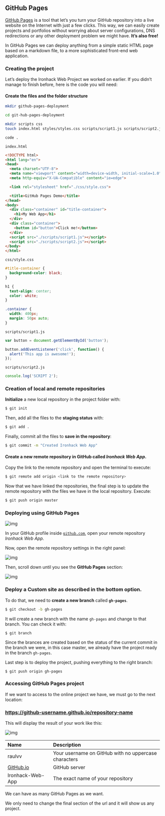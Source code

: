 ## GitHub Pages

[GitHub Pages](https://pages.github.com/) is a tool that let’s you turn your GitHub repository into a live website on the Internet with just a few clicks. This way, we can easily create projects and portfolios without worrying about server configurations, DNS redirections or any other deployment problem we might have. **It’s also free!**



In GitHub Pages we can deploy anything from a simple static HTML page based on a markdown file, to a more sophisticated front-end web application.





### Creating the project

Let’s deploy the Ironhack Web Project we worked on earlier. If you didn’t manage to finish before, here is the code you will need:



#### Create the files and the folder structure

```bash
mkdir github-pages-deployment

cd git-hub-pages-deployment

mkdir scripts css 
touch index.html styles/styles.css scripts/script1.js scripts/script2.js

code .
```



`index.html`

```html
<!DOCTYPE html>
<html lang="en">
<head>
  <meta charset="UTF-8">
  <meta name="viewport" content="width=device-width, initial-scale=1.0">
  <meta http-equiv="X-UA-Compatible" content="ie=edge">

  <link rel="stylesheet" href="./css/style.css">

  <title>GitHub Pages Demo</title>
</head>
<body>
  <div class="container" id="title-container">
    <h1>My Web App</h1>
  </div>
  <div class="container">
    <button id="button">Click me!</button>
  </div>
  <script src="./scripts/script1.js"></script>
  <script src="./scripts/script2.js"></script>
</body>
</html>
```





`css/style.css`

```css
#title-container {
  background-color: black;
}

h1 {
  text-align: center;
  color: white;
}

.container {
  width: 400px;
  margin: 50px auto;
}
```



`scripts/script1.js`

```js
var button = document.getElementById('button');

button.addEventListener('click', function() {
  alert('This app is awesome!');
});

```



`scripts/script2.js`

```js
console.log('SCRIPT 2');
```





### Creation of local and remote repositories

**Initialize** a new local repository in the project folder with:

```bash
$ git init
```

Then, add all the files to the **staging status** with:

```bash
$ git add .
```

Finally, commit all the files to **save in the repository**:

```bash
$ git commit -m "Created Ironhack Web App"
```





#### Create a new remote repository in GitHub called ***Ironhack Web App***. 



Copy the link to the remote repository and open the terminal to execute:

```bash
$ git remote add origin <link to the remote repository>
```



Now that we have linked the repositories, the final step is to update the remote repository with the files we have in the local repository. Execute:

```bash
$ git push origin master
```







### Deploying using GitHub Pages

![img](https://i.imgur.com/XSyyXk0.png)



In your GitHub profile inside [`github.com`](https://github.com/), open your remote repository *Ironhack Web App*. 

Now, open the remote repository settings in the right panel:

![img](https://i.imgur.com/UsFb3FF.png)



Then, scroll down until you see the **GitHub Pages** section:

![img](https://i.imgur.com/SaMQIqw.png)





### Deploy a **Custom** site as described in the bottom option. 



To do that, we need to **create a new branch** called **`gh-pages`**.

```bash
$ git checkout -b gh-pages
```



It will create a new branch with the name `gh-pages` and change to that branch. You can check it with:

```
$ git branch
```

Since the brances are created based on the status of the current commit in the branch we were, in this case master, we already have the project ready in the branch `gh-pages`.

Last step is to deploy the project, pushing everything to the right branch:

```
$ git push origin gh-pages
```





### Accessing GitHub Pages project

If we want to access to the online project we have, we must go to the next location:

### https://github-username.github.io/repository-name

This will display the result of your work like this:

![img](https://i.imgur.com/FiDs38S.png)

| Name                           | Description                                          |
| :----------------------------- | :--------------------------------------------------- |
| raulvv                         | Your username on GitHub with no uppercase characters |
| [GitHub.io](http://github.io/) | GitHub server                                        |
| Ironhack-Web-App               | The exact name of your repository                    |

We can have as many GitHub Pages as we want. 

We only need to change the final section of the url and it will show us any project.

